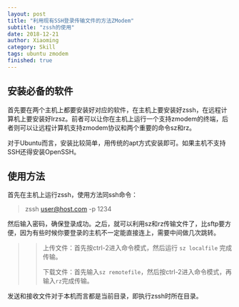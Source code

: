 ```yaml
---
layout: post
title: "利用现有SSH登录传输文件的方法ZModem"
subtitle: "zssh的使用"
date: 2018-12-21
author: Xiaoming
category: Skill
tags: ubuntu zmodem
finished: true
---
```


## 安装必备的软件

首先要在两个主机上都要安装好对应的软件，在主机上要安装好zssh，在远程计算机上要安装好lrzsz。前者可以让你在主机上运行一个支持zmodem的终端，后者则可以让远程计算机支持zmodem协议和两个重要的命令sz和rz。

对于Ubuntu而言，安装比较简单，用传统的apt方式安装即可。如果主机不支持SSH还得安装OpenSSH。

## 使用方法

首先在主机上运行zssh，使用方法同ssh命令：

> zssh user@host.com -p 1234

然后输入密码，确保登录成功。之后，就可以利用sz和rz传输文件了，比sftp要方便，因为有些时候你要登录的主机不一定能直接连上，需要中间做几次跳转。

>> 上传文件：首先按ctrl-2进入命令模式，然后运行 `sz localfile` 完成传输。
>>
>> 下载文件：首先输入`sz remotefile`，然后按ctrl-2进入命令模式，再输入`rz`完成传输。

发送和接收文件对于本机而言都是当前目录，即执行zssh时所在目录。


